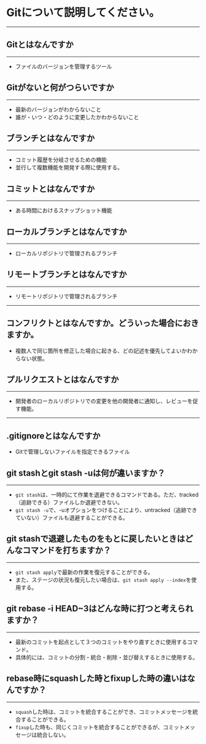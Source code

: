 # Gitについて説明してください。
***
## Gitとはなんですか
---
- ファイルのバージョンを管理するツール
## Gitがないと何がつらいですか
---
- 最新のバージョンがわからないこと
- 誰が・いつ・どのように変更したかわからないこと
## ブランチとはなんですか
---
- コミット履歴を分岐させるための機能
- 並行して複数機能を開発する際に使用する。
## コミットとはなんですか
---
- ある時間におけるスナップショット機能
## ローカルブランチとはなんですか
---
- ローカルリポジトリで管理されるブランチ
## リモートブランチとはなんですか
---
- リモートリポジトリで管理されるブランチ
---
## コンフリクトとはなんですか。どういった場合におきますか。
- 複数人で同じ箇所を修正した場合に起きる、どの記述を優先してよいかわからない状態。
## プルリクエストとはなんですか
---
- 開発者のローカルリポジトリでの変更を他の開発者に通知し、レビューを促す機能。
---
## .gitignoreとはなんですか
- Gitで管理しないファイルを指定できるファイル
## git stashとgit stash -uは何が違いますか？
---
- `git stash`は、一時的にて作業を退避できるコマンドである。ただ、tracked（追跡できる）ファイルしか退避できない。
- `git stash -u`で、-uオプションをつけることにより、untracked（追跡できていない）ファイルも退避することができる。
## git stashで退避したものをもとに戻したいときはどんなコマンドを打ちますか？
---
- `git stash apply`で最新の作業を復元することができる。
- また、ステージの状況も復元したい場合は、`git stash apply --index`を使用する。
## git rebase -i HEAD~3はどんな時に打つと考えられますか？
---
- 最新のコミットを起点として３つのコミットをやり直すときに使用するコマンド。
- 具体的には、コミットの分割・統合・削除・並び替えするときに使用する。
## rebase時にsquashした時とfixupした時の違いはなんですか？
---
- `squash`した時は、コミットを統合することができ、コミットメッセージを統合することができる。
- `fixup`した時も、同じくコミットを統合することができるが、コミットメッセージは統合しない。